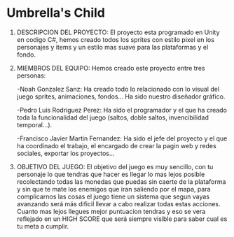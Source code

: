 # Umbrella's Child 

1. DESCRIPCION DEL PROYECTO:
El proyecto esta programado en Unity en codigo C#, hemos creado todos los sprites con estilo pixel en los personajes y items y un estilo mas suave para las plataformas 
y el fondo.

2. MIEMBROS DEL EQUIPO:
Hemos creado este proyecto entre tres personas:

    -Noah Gonzalez Sanz: Ha creado todo lo relacionado con lo visual del juego sprites, animaciones, fondos... Ha sido nuestro diseñador gráfico.

    -Pedro Luis Rodriguez Perez: Ha sido el programador y el que ha creado toda la funcionalidad del juego (saltos, doble saltos, invencibilidad temporal...).

    -Francisco Javier Martin Fernandez: Ha sido el jefe del proyecto y el que ha coordinado el trabajo, el encargado de crear la pagin web y redes sociales, exportar los     proyectos...

3. OBJETIVO DEL JUEGO:
El objetivo del juego es muy sencillo, con tu personaje lo que tendras que hacer es llegar lo mas lejos posible recolectando todas las monedas que puedas sin caerte de
la plataforma y sin que te mate los enemigos que iran saliendo por el mapa, para complicarnos las cosas el juego tiene un sistema que segun vayas avanzando será más dificil
llevar a cabo realizar todas estas acciones. Cuanto mas lejos llegues mejor puntuacion tendras y eso se vera reflejado en un HIGH SCORE que será siempre visible para saber
cual es tu meta a cumplir.

